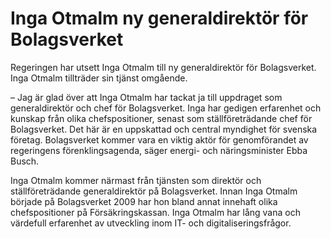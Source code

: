 # Inga Otmalm ny generaldirektör för Bolagsverket

Regeringen har utsett Inga Otmalm till ny generaldirektör för Bolagsverket. Inga Otmalm tillträder sin tjänst omgående.

– Jag är glad över att Inga Otmalm har tackat ja till uppdraget som generaldirektör och chef för Bolagsverket. Inga har gedigen erfarenhet och kunskap från olika chefspositioner, senast som ställföreträdande chef för Bolagsverket. Det här är en uppskattad och central myndighet för svenska företag. Bolagsverket kommer vara en viktig aktör för genomförandet av regeringens förenklingsagenda, säger energi- och näringsminister Ebba Busch.

Inga Otmalm kommer närmast från tjänsten som direktör och ställföreträdande generaldirektör på Bolagsverket. Innan Inga Otmalm började på Bolagsverket 2009 har hon bland annat innehaft olika chefspositioner på Försäkringskassan. Inga Otmalm har lång vana och värdefull erfarenhet av utveckling inom IT- och digitaliseringsfrågor.
